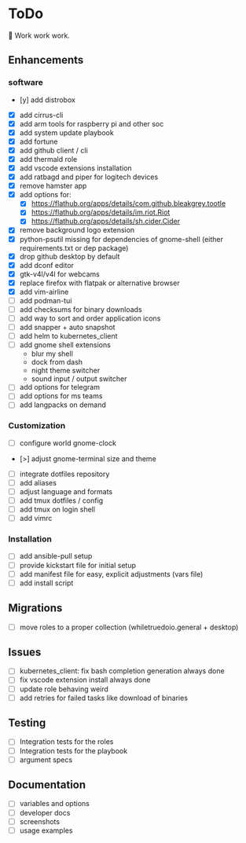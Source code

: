 # ToDo

:hammer: Work work work.

## Enhancements

### software

- [y] add distrobox
- [x] add cirrus-cli
- [x] add arm tools for raspberry pi and other soc
- [x] add system update playbook
- [x] add fortune
- [x] add github client / cli
- [x] add thermald role
- [x] add vscode extensions installation
- [x] add ratbagd and piper for logitech devices
- [x] remove hamster app
- [x] add options for:
  - [x] https://flathub.org/apps/details/com.github.bleakgrey.tootle
  - [x] https://flathub.org/apps/details/im.riot.Riot
  - [x] https://flathub.org/apps/details/sh.cider.Cider
- [x] remove background logo extension
- [x] python-psutil missing for dependencies of gnome-shell (either requirements.txt or dep package)
- [x] drop github desktop by default
- [x] add dconf editor
- [x] gtk-v4l/v4l for webcams
- [x] replace firefox with flatpak or alternative browser
- [x] add vim-airline
- [ ] add podman-tui
- [ ] add checksums for binary downloads
- [ ] add way to sort and order application icons
- [ ] add snapper + auto snapshot
- [ ] add helm to kubernetes_client
- [ ] add gnome shell extensions
  - blur my shell
  - dock from dash
  - night theme switcher
  - sound input / output switcher
- [ ] add options for telegram
- [ ] add options for ms teams
- [ ] add langpacks on demand

### Customization

- [ ] configure world gnome-clock
- [>] adjust gnome-terminal size and theme
- [ ] integrate dotfiles repository
- [ ] add aliases
- [ ] adjust language and formats
- [ ] add tmux dotfiles / config
- [ ] add tmux on login shell
- [ ] add vimrc

### Installation

- [ ] add ansible-pull setup
- [ ] provide kickstart file for initial setup
- [ ] add manifest file for easy, explicit adjustments (vars file)
- [ ] add install script

## Migrations

- [ ] move roles to a proper collection (whiletruedoio.general + desktop)

## Issues

- [ ] kubernetes_client: fix bash completion generation always done
- [ ] fix vscode extension install always done
- [ ] update role behaving weird
- [ ] add retries for failed tasks like download of binaries

## Testing

- [ ] Integration tests for the roles
- [ ] Integration tests for the playbook
- [ ] argument specs

## Documentation

- [ ] variables and options
- [ ] developer docs
- [ ] screenshots
- [ ] usage examples
